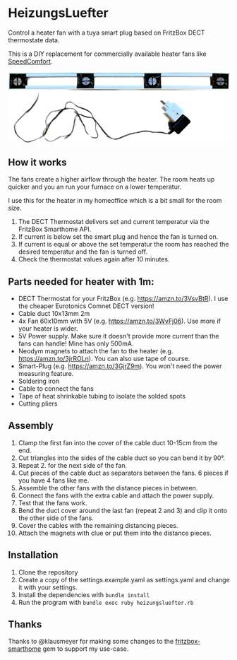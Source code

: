 # HeizungsLuefter

Control a heater fan with a tuya smart plug based on FritzBox DECT thermostate data.

This is a DIY replacement for commercially available heater fans like [SpeedComfort](https://amzn.to/3G4wfZ8).

![Picture of a DIY heater fan](/docs/images/fan.png)

## How it works
The fans create a higher airflow through the heater. The room heats up quicker and you an run your furnace on a lower temperatur. 

I use this for the heater in my homeoffice which is a bit small for the room size.

1. The DECT Thermostat delivers set and current temperatur via the FritzBox Smarthome API.
2. If current is below set the smart plug and hence the fan is turned on.
3. If current is equal or above the set temperatur the room has reached the desired temperatur and the fan is turned off.
4. Check the thermostat values again after 10 minutes.

## Parts needed for heater with 1m:
- DECT Thermostat for your FritzBox (e.g. https://amzn.to/3VsvBtR). I use the cheaper Eurotonics Comnet DECT version!
- Cable duct 10x13mm 2m
- 4x Fan 60x10mm with 5V (e.g. https://amzn.to/3WvFj06). Use more if your heater is wider.
- 5V Power supply. Make sure it doesn't provide more current than the fans can handle! Mine has only 500mA.
- Neodym magnets to attach the fan to the heater (e.g. https://amzn.to/3jrROLn). You can also use tape of course.
- Smart-Plug (e.g. https://amzn.to/3GjrZ9m). You won't need the power measuring feature.
- Soldering iron
- Cable to connect the fans
- Tape of heat shrinkable tubing to isolate the solded spots
- Cutting pliers

## Assembly
1. Clamp the first fan into the cover of the cable duct 10-15cm from the end.
2. Cut triangles into the sides of the cable duct so you can bend it by 90°.
3. Repeat 2. for the next side of the fan.
4. Cut pieces of the cable duct as separators between the fans. 6 pieces if you have 4 fans like me.
5. Assemble the other fans with the distance pieces in between.
6. Connect the fans with the extra cable and attach the power supply.
7. Test that the fans work.
8. Bend the duct cover around the last fan (repeat 2 and 3) and clip it onto the other side of the fans.
9. Cover the cables with the remaining distancing pieces.
10. Attach the magnets with clue or put them into the distance pieces.

## Installation
1. Clone the repository
2. Create a copy of the settings.example.yaml as settings.yaml and change it with your settings.
3. Install the dependencies with `bundle install`
4. Run the program with `bundle exec ruby heizungsluefter.rb`

## Thanks

Thanks to @klausmeyer for making some changes to the [fritzbox-smarthome](https://github.com/klausmeyer/fritzbox-smarthome) gem to support my use-case.

